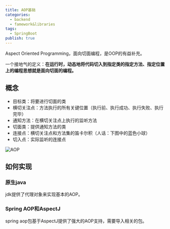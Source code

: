 ```yaml
---
title: AOP基础
categories:
  - backend
  - famework&libraries
tags:
  - SpringBoot
publish: true
---
```


Aspect Oriented Programming，面向切面编程，是OOP的有益补充。

一个接地气的定义：**在运行时，动态地将代码切入到指定类的指定方法、指定位置上的编程思想就是面向切面的编程。**

## 概念

- 目标类：将要进行切面的类
- 横切关注点：方法执行的所有关键位置（执行前、执行成功、执行失败、执行完毕）
- 通知方法：在横切关注点上执行的监听方法
- 切面类：提供通知方法的类
- 连接点：横切关注点和方法集的笛卡尔积（人话：下图中的蓝色小球）
- 切入点：实际监听的连接点

![AOP](https://picgo-1258344804.cos.ap-chongqing.myqcloud.com/image-20200607214630778.png)

## 如何实现

### 原生java

jdk提供了代理对象来实现基本的AOP。

### Spring AOP和AspectJ

spring aop包基于AspectJ提供了强大的AOP支持，需要导入相关的包。

